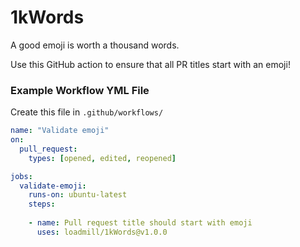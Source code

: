 # 1kWords
A good emoji is worth a thousand words. 

Use this GitHub action to ensure that all PR titles start with an emoji! 

### Example Workflow YML File

Create this file in `.github/workflows/`

```yml
name: "Validate emoji"
on:
  pull_request:
    types: [opened, edited, reopened]

jobs:
  validate-emoji:
    runs-on: ubuntu-latest
    steps:
    
    - name: Pull request title should start with emoji
      uses: loadmill/1kWords@v1.0.0
```

